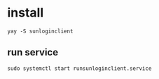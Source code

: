 # install 

`yay -S sunloginclient`

## run service

`sudo systemctl start runsunloginclient.service`
